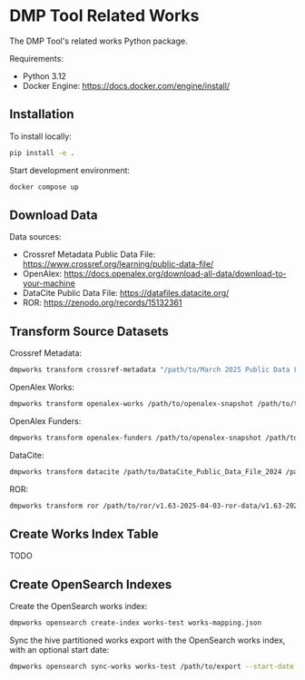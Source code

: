# DMP Tool Related Works
The DMP Tool's related works Python package.

Requirements:
* Python 3.12
* Docker Engine: https://docs.docker.com/engine/install/

## Installation
To install locally:
```bash
pip install -e .
```

Start development environment:
```bash
docker compose up
```

## Download Data
Data sources:
* Crossref Metadata Public Data File: https://www.crossref.org/learning/public-data-file/
* OpenAlex: https://docs.openalex.org/download-all-data/download-to-your-machine
* DataCite Public Data File: https://datafiles.datacite.org/
* ROR: https://zenodo.org/records/15132361

## Transform Source Datasets
Crossref Metadata:
```bash
dmpworks transform crossref-metadata "/path/to/March 2025 Public Data File from Crossref" /path/to/transformed/crossref
```

OpenAlex Works:
```bash
dmpworks transform openalex-works /path/to/openalex-snapshot /path/to/transformed/openalex_works --max-file-processes=4 --batch-size=4
```

OpenAlex Funders:
```bash
dmpworks transform openalex-funders /path/to/openalex-snapshot /path/to/transformed/openalex_funders
```

DataCite:
```bash
dmpworks transform datacite /path/to/DataCite_Public_Data_File_2024 /path/to/transformed/datacite
```

ROR:
```bash
dmpworks transform ror /path/to/ror/v1.63-2025-04-03-ror-data/v1.63-2025-04-03-ror-data_schema_v2.json /path/to/transformed/ror
```

## Create Works Index Table
TODO

## Create OpenSearch Indexes
Create the OpenSearch works index:
```bash
dmpworks opensearch create-index works-test works-mapping.json
```

Sync the hive partitioned works export with the OpenSearch works index, with an optional start date:
```bash
dmpworks opensearch sync-works works-test /path/to/export --start-date 2024-01-01
```
